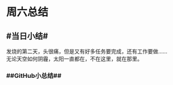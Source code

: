 周六总结 </br>
================================================
## #当日小结#
发烧的第二天，头很痛，但是又有好多任务要完成，还有工作要做……</br>
无论天空如何阴霾，太阳一直都在，不在这里，就在那里。
### ##GitHub小总结##
